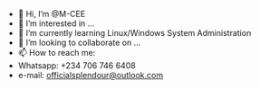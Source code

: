 - 👋 Hi, I’m @M-CEE
- 👀 I’m interested in ...
- 🌱 I’m currently learning Linux/Windows System Administration
- 💞️ I’m looking to collaborate on ...
- 📫 How to reach me:
- Whatsapp: +234 706 746 6408
- e-mail: officialsplendour@outlook.com

<!---
M-CEE/M-CEE is a ✨ special ✨ repository because its `README.md` (this file) appears on your GitHub profile.
You can click the Preview link to take a look at your changes.
--->
